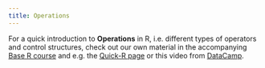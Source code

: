 ```yaml
---
title: Operations
---
```


For a quick introduction to **Operations** in R, i.e. different types of operators and control structures, check out our own material in the accompanying [Base R course](https://geomoer.github.io/moer-base-r/unit05/unit05-01_Intro.html) and e.g.
the [Quick-R page](https://www.statmethods.net/management/operators.html) or this video from [DataCamp](https://www.youtube.com/watch?v=qvSKipqzg3U).






